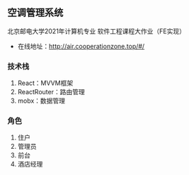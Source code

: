 ## 空调管理系统
北京邮电大学2021年计算机专业 软件工程课程大作业（FE实现）
- 在线地址：http://air.cooperationzone.top/#/
### 技术栈
1. React：MVVM框架
2. ReactRouter：路由管理
3. mobx：数据管理
### 角色
1. 住户
2. 管理员
3. 前台
4. 酒店经理